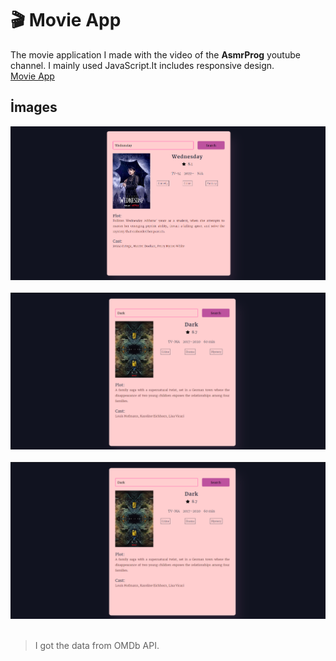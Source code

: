 # :clapper: Movie App

The movie application I made with the video of the **AsmrProg** youtube channel. I mainly used JavaScript.It includes responsive design.<br>
<a href="https://sude-go.github.io/Movie-App/">Movie App</a>

## İmages
<img src="images/1.png"><br><br>
<img src="images/2.png"><br><br>
<img src="images/2.png"><br><br>

> I got the data from OMDb API.

